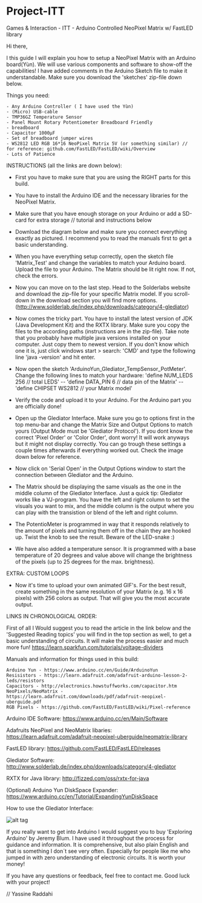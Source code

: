 # Project-ITT
Games &amp; Interaction - ITT - Arduino Controlled NeoPixel Matrix w/ FastLED library

Hi there,

I this guide I will explain you how to setup a NeoPixel Matrix with an Arduino board(Yùn). 
We will use various components and software to show-off the capabilities! I have added comments in the Arduino Sketch file to make it understandable. Make sure you download the 'sketches' zip-file down below.

Things you need:

    - Any Arduino Controller ( I have used the Yùn)
    - (Micro) USB-cable
    - TMP36GZ Temperature Sensor
    - Panel Mount Rotary Potentiometer Breadboard Friendly
    - breadboard
    - Capacitor 1000μF
    - Set of breadboard jumper wires
    - WS2812 LED RGB 16*16 NeoPixel Matrix 5V (or something similar) // for reference: github.com/FastLED/FastLED/wiki/Overview
    - Lots of Patience

INSTRUCTIONS (all the links are down below):

- First you have to make sure that you are using the RIGHT parts for this build.

- You have to install the Arduino IDE and the necessary libraries for the NeoPixel Matrix.

- Make sure that you have enough storage on your Arduino or add a SD-card for extra storage // tutorial and instructions below

- Download the diagram below and make sure you connect everything exactly as pictured. I recommend you to read the manuals first to get a basic understanding.

- When you have everything setup correctly, open the sketch file 'Matrix_Test' and change the variables to match your Arduino board. Upload the file to your Arduino. The Matrix should be lit right now. If not, check the errors.

- Now you can move on to the last step. Head to the Solderlabs website and download the zip-file for your specific Matrix model. If you scroll-down in the download section you will find more options. (http://www.solderlab.de/index.php/downloads/category/4-glediator)

- Now comes the tricky part. You have to install the latest version of JDK (Java Development Kit) and the RXTX library. Make sure you copy the files to the according paths (instructions are in the zip-file). Take note that you probably have multiple java versions installed on your computer. Just copy them to newest version. If you don't know which one it is, just click windows start > search: 'CMD' and type the following line 'java -version' and hit enter.
- Now open the sketch 'ArduinoYun_Glediator_TempSensor_PotMeter'.
  Change the following lines to match your hardware:
  'define NUM_LEDS 256 // total LEDS' --
  'define DATA_PIN 6 // data pin of the Matrix' --
  'define CHIPSET WS2812 // your Matrix model'
- Verify the code and upload it to your Arduino. For the Arduino part you are officially done!
- Open up the Glediator Interface. Make sure you go to options first in the top menu-bar and change the Matrix Size and Output Options to match yours (Output Mode must be 'Glediator Protocol'). If you dont know the correct 'Pixel Order'  or 'Color Order', dont worry! It will work anyways but it might not display correctly. You can go trough these settings a couple times afterwards if everything worked out. Check the image down below for reference. 
- Now click on 'Serial Open' in the Output Options window to start the connection between Glediator and the Arduino.
- The Matrix should be displaying the same visuals as the one in the middle column of the Glediator Interface. Just a quick tip: Glediator works like a VJ-program. You have the left and right column to set the visuals you want to mix, and the middle column is the output where you can play with the transistion or blend of the left and right column.
- The PotentioMeter is programmed in way that it responds relatively to the amount of pixels and turning them off in the chain they are hooked up. Twist the knob to see the result. Beware of the LED-snake :)
- We have also added a temperature sensor. It is programmed with a base temperature of 20 degrees and value above will change the brightness of the pixels (up to 25 degrees for the max. brightness).

EXTRA: CUSTOM LOOPS
- Now it's time to upload your own animated GIF's. For the best result, create something in the same resolution of your Matrix (e.g. 16 x 16 pixels) with 256 colors as output. That will give you the most accurate output.

LINKS IN CHRONOLOGICAL ORDER:

First of all I Would suggest you to read the article in the link below and the 'Suggested Reading topics' you will find in the top section as well, to get a basic understanding of circuits. It will make the process easier and much more fun!
https://learn.sparkfun.com/tutorials/voltage-dividers

Manuals and information for things used in this build:

    Arduino Yun - https://www.arduino.cc/en/Guide/ArduinoYun
    Resisistors - https://learn.adafruit.com/adafruit-arduino-lesson-2-leds/resistors
    Capacitors - http://electronics.howstuffworks.com/capacitor.htm
    NeoPixels/NeoMatrix - https://learn.adafruit.com/downloads/pdf/adafruit-neopixel-uberguide.pdf
    RGB Pixels - https://github.com/FastLED/FastLED/wiki/Pixel-reference

Arduino IDE Software:
https://www.arduino.cc/en/Main/Software

Adafruits NeoPixel and NeoMatrix libaries:
https://learn.adafruit.com/adafruit-neopixel-uberguide/neomatrix-library

FastLED library:
https://github.com/FastLED/FastLED/releases

Glediator Software:
http://www.solderlab.de/index.php/downloads/category/4-glediator

RXTX for Java library:
http://fizzed.com/oss/rxtx-for-java

(Optional) Arduino Yun DiskSpace Expander:
https://www.arduino.cc/en/Tutorial/ExpandingYunDiskSpace

<p>How to use the Glediator Interface:</p>

![alt tag](https://imagizer.imageshack.us/v2/889x500q90/907/I8w2vZ.jpg)

If you really want to get into Arduino I would suggest you to buy 'Exploring Arduino' by Jeremy Blum. I have used it throughout the process for guidance and information. It is comprehensive, but also plain English and that is something I don´t see very often. Especially for people like me who jumped in with zero understanding of electronic circuits. It is worth your money!

If you have any questions or feedback, feel free to contact me.
Good luck with your project!

// Yassine Raddahi
